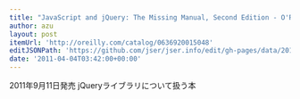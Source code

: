 ```yaml
---
title: "JavaScript and jQuery: The Missing Manual, Second Edition - O'Reilly Media"
author: azu
layout: post
itemUrl: 'http://oreilly.com/catalog/0636920015048'
editJSONPath: 'https://github.com/jser/jser.info/edit/gh-pages/data/2011/04/index.json'
date: '2011-04-04T03:42:00+00:00'
---
```

2011年9月11日発売
jQueryライブラリについて扱う本
